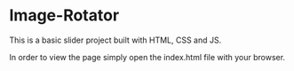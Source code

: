 # Image-Rotator
This is a basic slider project built with HTML, CSS and JS.

In order to view the page simply open the index.html file with your browser.
